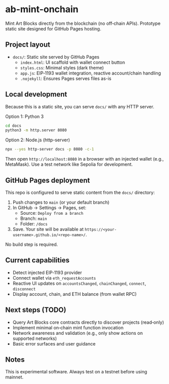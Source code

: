 # ab-mint-onchain

Mint Art Blocks directly from the blockchain (no off‑chain APIs). Prototype static site designed for GitHub Pages hosting.

## Project layout

- `docs/`: Static site served by GitHub Pages
  - `index.html`: UI scaffold with wallet connect button
  - `styles.css`: Minimal styles (dark theme)
  - `app.js`: EIP‑1193 wallet integration, reactive account/chain handling
  - `.nojekyll`: Ensures Pages serves files as-is

## Local development

Because this is a static site, you can serve `docs/` with any HTTP server.

Option 1: Python 3

```bash
cd docs
python3 -m http.server 8080
```

Option 2: Node.js (http-server)

```bash
npx --yes http-server docs -p 8080 -c-1
```

Then open `http://localhost:8080` in a browser with an injected wallet (e.g., MetaMask). Use a test network like Sepolia for development.

## GitHub Pages deployment

This repo is configured to serve static content from the `docs/` directory:

1. Push changes to `main` (or your default branch)
2. In GitHub → Settings → Pages, set:
   - Source: `Deploy from a branch`
   - Branch: `main`
   - Folder: `/docs`
3. Save. Your site will be available at `https://<your-username>.github.io/<repo-name>/`.

No build step is required.

## Current capabilities

- Detect injected EIP‑1193 provider
- Connect wallet via `eth_requestAccounts`
- Reactive UI updates on `accountsChanged`, `chainChanged`, `connect`, `disconnect`
- Display account, chain, and ETH balance (from wallet RPC)

## Next steps (TODO)

- Query Art Blocks core contracts directly to discover projects (read‑only)
- Implement minimal on‑chain mint function invocation
- Network awareness and validation (e.g., only show actions on supported networks)
- Basic error surfaces and user guidance

## Notes

This is experimental software. Always test on a testnet before using mainnet.
